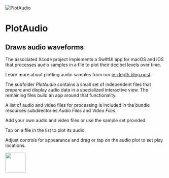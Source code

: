 ![PlotAudio](http://www.limit-point.com/assets/images/PlotAudio.jpg)
# PlotAudio
## Draws audio waveforms

The associated Xcode project implements a SwiftUI app for macOS and iOS that processes audio samples in a file to plot their decibel levels over time. 

Learn more about plotting audio samples from our [in-depth blog post](https://www.limit-point.com/blog/2022/plot-audio).

The subfolder *PlotAudio* contains a small set of independent files that prepare and display audio data in a specialized interactive view. The remaining files build an app around that functionality.  

A list of audio and video files for processing is included in the bundle resources subdirectories *Audio Files* and *Video Files*.

Add your own audio and video files or use the sample set provided. 

Tap on a file in the list to plot its audio.

Adjust controls for appearance and drag or tap on the audio plot to set play locations.

<img src="http://www.limit-point.com/assets/images/PlotAudio_PlotIndicator_Wavvy.jpg" height="64">
